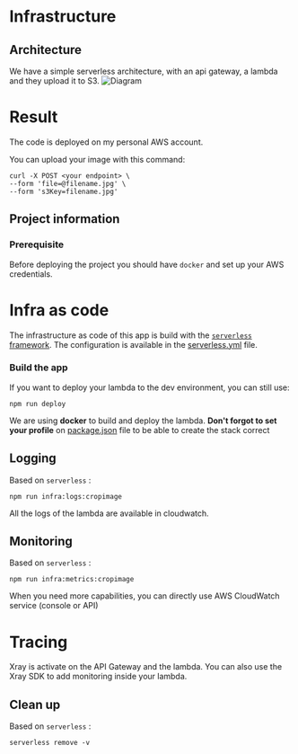 # Infrastructure

## Architecture
We have a simple serverless architecture, with an api gateway, a lambda and they upload it to S3.
![Diagram](./docs/diagram.png)

# Result
The code is deployed on my personal AWS account.

You can upload your image with this command:
```shell
curl -X POST <your endpoint> \
--form 'file=@filename.jpg' \
--form 's3Key=filename.jpg'
```


## Project information
### Prerequisite
Before deploying the project you should have `docker` and set up your AWS credentials.

# Infra as code
The infrastructure as code of this app is build with the [`serverless` framework](https://www.serverless.com/).
The configuration is available in the [serverless.yml](serverless.yml) file.

### Build the app
If you want to deploy your lambda to the dev environment, you can still use:
```shell
npm run deploy
```
We are using **docker** to build and deploy the lambda.
**Don't forgot to set your profile** on [package.json](package.json) file to be able to create the stack correct

## Logging

Based on `serverless` :

`npm run infra:logs:cropimage`

All the logs of the lambda are available in cloudwatch.

## Monitoring

Based on `serverless` :

`npm run infra:metrics:cropimage`

When you need more capabilities, you can directly use AWS CloudWatch service (console or API)


# Tracing
Xray is activate on the API Gateway and the lambda.
You can also use the Xray SDK to add monitoring inside your lambda.

## Clean up

Based on `serverless` :

`serverless remove -v`
